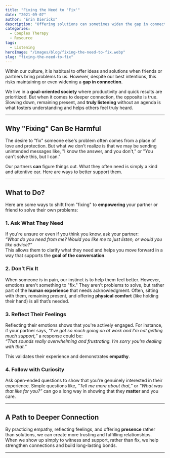```yaml
---
title: "Fixing the Need to 'Fix'"
date: "2021-09-07"
author: "Erin Dierickx"
description: "Offering solutions can sometimes widen the gap in connection. Learn how to listen and support without trying to 'fix' the problem."
categories:
  - Couples Therapy
  - Resource
tags:
  - Listening
heroImage: "/images/blog/fixing-the-need-to-fix.webp"
slug: "fixing-the-need-to-fix"
---
```



Within our culture, it is habitual to offer ideas and solutions when friends or partners bring problems to us. However, despite our best intentions, this risks maintaining or even widening a **gap in connection**. 

We live in a **goal-oriented society** where productivity and quick results are prioritized. But when it comes to deeper connection, the opposite is true. Slowing down, remaining present, and **truly listening** without an agenda is what fosters understanding and helps others feel truly heard.

---

## Why "Fixing" Can Be Harmful

The desire to "fix" someone else's problem often comes from a place of love and protection. But what we don't realize is that we may be sending unintended messages like, "I know the answer, and you don't," or "You can't solve this, but I can." 

Our partners **can** figure things out. What they often need is simply a kind and attentive ear. Here are ways to better support them.

---

## What to Do?

Here are some ways to shift from "fixing" to **empowering** your partner or friend to solve their own problems:

### 1. Ask What They Need

If you're unsure or even if you think you know, ask your partner:  
*“What do you need from me? Would you like me to just listen, or would you like advice?”*  
This allows them to clarify what they need and helps you move forward in a way that supports the **goal of the conversation**.

### 2. Don’t Fix It

When someone is in pain, our instinct is to help them feel better. However, emotions aren't something to "fix." They aren't problems to solve, but rather part of the **human experience** that needs acknowledgment. Often, sitting with them, remaining present, and offering **physical comfort** (like holding their hand) is all that’s needed.

### 3. Reflect Their Feelings

Reflecting their emotions shows that you're actively engaged. For instance, if your partner says, *“I’ve got so much going on at work and I’m not getting much support,”* a response could be:  
*“That sounds really overwhelming and frustrating. I’m sorry you're dealing with that.”*

This validates their experience and demonstrates **empathy**.

### 4. Follow with Curiosity

Ask open-ended questions to show that you're genuinely interested in their experience. Simple questions like, *“Tell me more about that,”* or *“What was that like for you?”* can go a long way in showing that they **matter** and you care.

---

## A Path to Deeper Connection

By practicing empathy, reflecting feelings, and offering **presence** rather than solutions, we can create more trusting and fulfilling relationships. When we show up simply to witness and support, rather than fix, we help strengthen connections and build long-lasting bonds.

---
